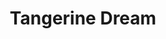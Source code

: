 ---
title: "Tangerine Dream"
summary: "Founded by the late , Tangerine Dream is perhaps the premier exponent of \"electronic rock\" music of the \"Berlin School\". From their \"free-rock\" beginnings in the nascent \"krautrock\" scene to the eventual synthesizer-based trio which signed to , this German group can take significant credit in introducing synthesizer- and sequencer-based electronic music to most of the Western rock world. At the height of their success - during the mid to late 1970s - TD's spacey, pulsing music earned them a tenacious cult following. By the late Seventies, however, line-ups, and more importantly, the formula changed, tilting towards more conventional \"rock\" music. By the early 1980s, TD was primarily releasing influential soundtrack work, before settling into New Age content by mid-decade. Formed in Berlin in 1967, the initial line up included , and . Their compositions, or rather experimental improvisations, had roots in the psychedelia of London albeit with the \"krautrock\" twist. *Electronic Meditation* is perhaps a misnomer; traditional instrumentation of organ, drums, guitar, cello, flute were hardly electronic and \"freak out jamming\" is the more appropriate adjective, reflecting the confluence of Twentieth Century avant-garde music. Both Schnitzler and Schulze would depart after this album, with the latter forming and going on to become the other major proponent of the \"Berlin School\". Second album, *Alpha Centauri*, saw the addition of long-standing member replacing Schulze, while would come aboard for *Zeit*. Although unissued until the mid-1980s, *Green Desert* was recorded in 1973. The core of Froese, Franke and Baumann would sign to Virgin Records in 1973, and the subsequent release *Phaedra* would cement their style for years to come. Understated, droning keyboard and guitar melodies intertwined with ambient washes of reverberating electronic textures, utilizing synthesizers and sequencers, was typical of the TD sound. Compositions were long, melodic, pulsing pieces. temporarily replaced Baumann for an Australian tour in 1975. One highlight of the Virgin period was *Sorcerer*, a soundtrack to the film of the same name. After Baumann's departure in 1978, TD experimented with the formula on *Cyclone*, which saw the addition of , adding vocals and woodwinds and on drums. *Force Majeure* was the classic of this period. would join for *Tangram*. This line-up remained stable until the mid-1980s, as the group shifted toward more rhythmic textures. The increased emphasis on sequencers and rhythm in the first half of the 1980s divided fans, as did subsequent releases which veered heavily into relatively accessible, uplifting melodies. After a brief stint with from 1984 to 1988, TD signed to Baumann's label and then the equally New Agey , fully embracing digital textures and seeking to distance the group from its moody, psychedelic past. replaced Schmölling in 1985, and was in turn replaced by Froese's son in 1990. Franke left in 1987 over creative differences with Froese. After a mid-1990s move to Edgar Froese's own label , TD's reputation as a New Age band became less appropriate—father and son experimented with more modern sounds and revisited elements of past glories—but the group's artistic direction remained fairly entrenched in melodic pop-rock territory, with an increased use of acoustic instruments, particularly on stage. With Edgar Froese's death in 2015, the band continues, but with none of its original members."
image: "tangerine-dream.jpg"
---